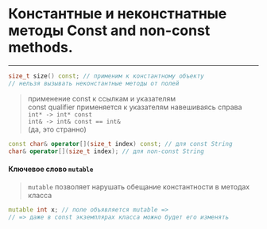 # Константные и неконстнатные методы Const and non-const methods.
***
```c++
size_t size() const; // применим к константному объекту
// нельзя вызывать неконстантные методы от полей
```
> применение const к ссылкам и указателям  
const qualifier применяется к указателям навешиваясь справа  
> ``int* -> int* const``  
> ``int& -> int& const == int&``  
> (да, это странно)

```c++
const char& operator[](size_t index) const; // для const String
char& operator[](size_t index); // для non-const String
```

#### Ключевое слово ``mutable``
> ``mutable`` позволяет нарушать обещание константности в методах класса
```c++
mutable int x; // поле объявляется mutable =>
// => даже в const экземплярах класса можно будет его изменять
```